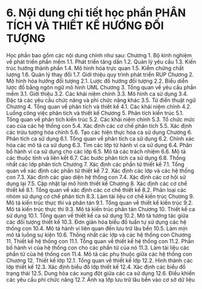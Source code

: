 # 6. Nội dung chi tiết học phần PHÂN TÍCH VÀ THIẾT KẾ HƯỚNG ĐỐI TƯỢNG
Học phần bao gồm các nội dung chính như sau: Chương 1. Bộ kinh nghiệm về phát triển phần mềm 1.1. Phát triển tăng dần 1.2. Quản lý yêu cầu 1.3. Kiến trúc hướng thành phần 1.4. Mô hình hóa trực quan 1.5. Kiểm chứng chất lượng 1.6. Quản lý thay đổi 1.7. Giới thiệu quy trình phát triển RUP Chương 2. Mô hình hóa hướng đối tượng 2.1. Lược đồ hướng đối tượng 2.2. Biểu diễn lược đồ bằng ngôn ngữ mô hình UML Chương 3. Tổng quan về yêu cầu phần mềm 3.1. Giới thiệu 3.2. Các khái niệm chính 3.3. Mô hình ca sử dụng 3.4. Đặc tả các yêu cầu chức năng và phi chức năng khác 3.5. Từ điển thuật ngữ Chương 4. Tổng quan về phân tích và thiết kế 4.1. Các khái niệm chính 4.2. Luồng công việc phân tích và thiết kế Chương 5. Phân tích kiến trúc 5.1. Tổng quan về phân tích kiến trúc 5.2. Các khái niệm chính 5.3. Tổ chức mức cao của các hệ thống con 5.4. Xác định các cơ chế phân tích 5.5. Xác định các trừu tượng hóa chính 5.6. Tạo các hiện thực hóa ca sử dụng Chương 6. Phân tích ca sử dụng 6.1. Tổng quan về phân tích ca sử dụng 6.2. Chính xác hóa các mô tả ca sử dụng 6.3. Tìm các lớp từ hành vi ca sử dụng 6.4. Phân bổ hành vi ca sử dụng cho các lớp 6.5. Mô tả các trách nhiệm 6.6. Mô tả các thuộc tính và liên kết 6.7. Các bước phân tích ca sử dụng 6.8. Thống nhất các lớp phân tích Chương 7. Xác định các phần tử thiết kế 7.1. Tổng quan về xác định các phần tử thiết kế 7.2. Xác định các lớp và các hệ thống con 7.3. Xác định các giao diện hệ thống con 7.4. Xác định các cơ hội sử dụng lại 7.5. Cập nhật lại mô hình thiết kế Chương 8. Xác định các cơ chế thiết kế 8.1. Tổng quan về xác định các cơ chế thiết kế 8.2. Phân loại các nhóm sử dụng cơ chế phân tích 8.3. Làm tài liệu cơ chế kiến trúc Chương 9. Mô tả kiến trúc thực thi và phân tán 9.1. Tổng quan về thiết kế kiến trúc 9.2. Mô tả kiến trúc thực thi 9.3. Mô tả kiến trúc phân tán Chương 10. Thiết kế ca sử dụng 10.1. Tổng quan về thiết kế ca sử dụng 10.2. Mô tả tương tác giữa các đối tượng thiết kế 10.3. Đơn giản hóa biểu đồ tuần tự sử dụng các hệ thống con 10.4. Mô tả hành vi liên quan đến lưu trữ lâu bền 10.5. Làm mịn mô tả luồng sự kiện 10.6. Thống nhất các lớp và các hệ thống con Chương 11. Thiết kế hệ thống con 11.1. Tổng quan về thiết kế hệ thống con 11.2. Phân bố hành vi của hệ thống con cho các phần tử của nó 11.3. Làm tài liệu các phần tử của hệ thống con 11.4. Mô tả các phụ thuộc giữa các hệ thống con Chương 12. Thiết kế lớp 12.1. Tổng quan về thiết kế lớp 12.2. Hình thành các lớp thiết kế 12.3. Xác định biểu đồ lớp thiết kế 12.4. Xác định các biểu đồ trạng thái 12.5. Dung hòa các xung đột giữa các ca sử dụng 12.6. Điều khiển các yêu cầu phi chức năng 12.7. Ánh xạ lớp lưu trữ lâu bền vào cơ sở dữ liệu
